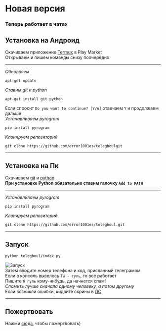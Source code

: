 # Новая версия
### Теперь работает в чатах
## Установка на Андроид
Скачиваем приложение [Termux](https://play.google.com/store/apps/details?id=com.termux) в Play Market<br>
Открываем и пишем команды снизу поочерёдно<br>

___
*Обновляем*

	apt-get update
*Ставим git и python*

	apt-get install git python
Если спросит `Do you want to continue? [Y/n]` отвечаем `Y` и продолжаем дальше<br>
*Устанавливаем pyrogram*

	pip install pyrogram
*Клонируем репозиторий*

	git clone https://github.com/error1001es/teleghoulgit

___
## Установка на Пк
Скачиваем [git](https://git-scm.com/downloads) и [python](https://www.python.org/downloads/)<br>
**При установке Python обязательно ставим галочку `Add to PATH`**<br>

___
*Устанавливаем pyrogram*

	pip install pyrogram
*Клонируем репозиторий*

	git clone https://github.com/error1001es/teleghoul.git
___
## Запуск
	python teleghoul/index.py

![Запуск](https://github.com/error1001es/teleghoul/blob/main/teleghoul.png)<br>
Затем вводите номер телефона и код, присланный телеграмом<br>
Если в консоль вывелось `Ты - гуль`, то все работает<br>
Пишите `Я гуль` кому-нибудь, да начнется спам!<br>
*Спамить лучше сначала одному человеку, а потом другому*<br>
Если возникли ошибки, кидайте скрины в [ЛС](https://t.me/ghoul4s)
___
## Пожертвовать
Нажми [сюда](https://www.donationalerts.com/r/ponyal), чтобы пожертвовать)	
